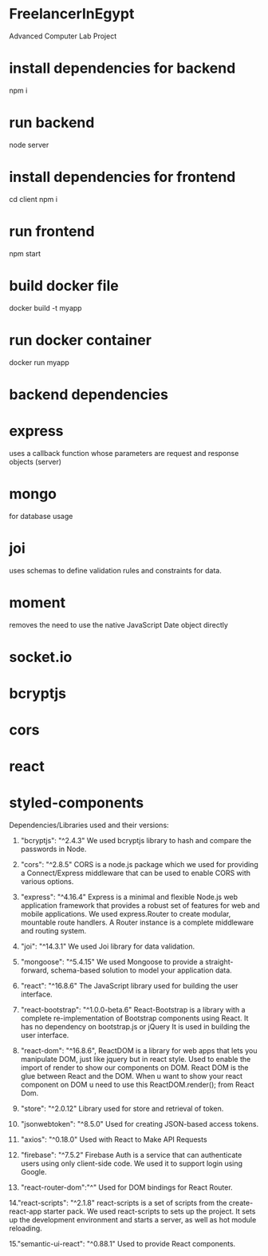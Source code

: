 # FreelancerInEgypt
Advanced Computer Lab Project

# install dependencies for backend
npm i

# run backend
node server 

# install dependencies for frontend
cd client
npm i

# run frontend
npm start

# build docker file 
docker build -t myapp

# run docker container
docker run myapp

# backend dependencies
# express
uses a callback function whose parameters are request and response objects (server)
# mongo
for database usage
# joi
uses schemas to define validation rules and constraints for data.
# moment
removes the need to use the native JavaScript Date object directly
# socket.io 
# bcryptjs
# cors
# react
# styled-components


Dependencies/Libraries used and their versions:

1. "bcryptjs": "^2.4.3"
   We used bcryptjs library to hash and compare the passwords in Node.

2. "cors": "^2.8.5"
   CORS is a node.js package which we used for providing a Connect/Express middleware that can be used to enable CORS with various options.

3. "express": "^4.16.4"
   Express is a minimal and flexible Node.js web application framework that provides a robust set of features for web and mobile applications. 
   We used express.Router to create modular, mountable route handlers. A Router instance is a complete middleware and routing system.

4. "joi": "^14.3.1"
   We used Joi library for data validation.

5. "mongoose": "^5.4.15"
   We used Mongoose to provide a straight-forward, schema-based solution to model your application data. 

6. "react": "^16.8.6"
  The JavaScript library used for building the user interface.

7. "react-bootstrap": "^1.0.0-beta.6"
  React-Bootstrap is a library with a complete re-implementation of Bootstrap components using React. 
  It has no dependency on bootstrap.js   or jQuery It is used in building the user interface.
  
8. "react-dom": "^16.8.6",
  ReactDOM is a library for web apps that lets you manipulate DOM, just like jquery but in react style. Used to enable the import of render to show our
  components on DOM. 
  React DOM is the glue between React and the DOM. When u want to show your react component on DOM u need to use this ReactDOM.render(); from React Dom.

9. "store": "^2.0.12"
  Library used for store and retrieval of token.

10. "jsonwebtoken": "^8.5.0"
  Used  for creating JSON-based access tokens.

11. "axios": "^0.18.0"
  Used with React to Make API Requests 
  
12. "firebase": "^7.5.2"
  Firebase Auth is a service that can authenticate users using only client-side code. We used it to support login using Google.

13. "react-router-dom":"^"
  Used for DOM bindings for React Router.

14."react-scripts": "^2.1.8"
  react-scripts is a set of scripts from the create-react-app starter pack. We used react-scripts to sets up the project. 
  It sets up the development environment and starts a server, as well as hot module reloading.

15."semantic-ui-react": "^0.88.1"
  Used to provide React components.
